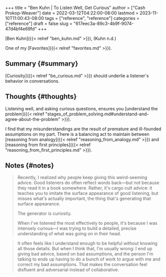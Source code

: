 +++
title = "Ben Kuhn | To Listen Well, Get Curious"
author = ["Cash Prokop-Weaver"]
date = 2022-03-12T04:22:00-08:00
lastmod = 2023-11-10T11:00:43-08:00
tags = ["reference", "reference"]
categories = ["reference"]
draft = false
slug = "617eec3a-89c3-4b9f-9074-47d4bf4e69fd"
+++

[Ben Kuhn]({{< relref "ben_kuhn.md" >}}), (Kuhn n.d.)

One of my [Favorites]({{< relref "favorites.md" >}}).


## Summary {#summary}

[Curiosity]({{< relref "be_curious.md" >}}) should underlie a listener's behavior in conversations.


## Thoughts {#thoughts}

Listening well, and asking curious questions, ensures you [understand the problem]({{< relref "stages_of_problem_solving.md#understand-and-agree-about-the-problem" >}}).

I find that my misunderstandings are the result of premature and ill-founded assumptions on my part. There is a balancing act to maintain between [reasoning from analogy]({{< relref "reasoning_from_analogy.md" >}}) and [reasoning from first principles]({{< relref "reasoning_from_first_principles.md" >}}).


## Notes {#notes}

> Recently, I realized why people keep giving this weird-seeming advice. Good listeners do often reflect words back—but not because they read it in a book somewhere. Rather, it's cargo cult advice: it teaches you to imitate the surface appearance of good listening, but misses what's actually important, the thing that's generating that surface appearance.
>
> The generator is curiosity.
>
> When I've listened the most effectively to people, it's because I was intensely curious—I was trying to build a detailed, precise understanding of what was going on in their head.

<!--quoteend-->

> It often feels like I understand enough to be helpful without knowing all those details. But when I think that, I'm usually wrong: I end up giving bad advice, based on bad assumptions, and the person I'm talking to ends up having to do a bunch of work to argue with me and correct my bad assumptions. That makes the conversation feel disfluent and adversarial instead of collaborative.
